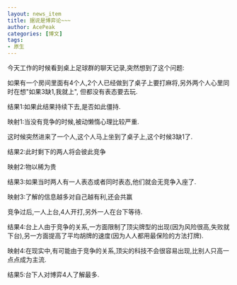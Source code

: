 ```yaml
---
layout: news_item
title: 据说是博弈论~~~
author: AcePeak
categories: [博文]
tags: 
- 原生
---
```


今天工作的时候看到桌上足球群的聊天记录,突然想到了这个问题:

 

如果有一个房间里面有4个人,2个人已经做到了桌子上要打麻将,另外两个人心里同时在想"如果3缺1,我就上", 但都没有表态要去玩.

结果1:如果此结果持续下去,是否如此僵持.

映射1:当没有竞争的时候,被动懒惰心理比较严重.

 

这时候突然进来了一个人,这个人马上坐到了桌子上,这个时候3缺1了.

结果2:此时剩下的两人将会彼此竞争

映射2:物以稀为贵

 

结果3:如果当时两人有一人表态或者同时表态,他们就会无竞争入座了.

映射3:了解的信息越多对自己越有利,还会共赢

 

竞争过后,一人上台,4人开打,另外一人在台下等待.

结果4:台上人由于竞争的关系,一方面限制了顶尖牌型的出现(因为风险很高,失败就下台),另一方面提高了平均胡牌的速度(因为人人都用最保险的方法打牌).

映射4:在现实中,有可能由于竞争的关系,顶尖的科技不会很容易出现,比别人只高一点点成为主流.

 

结果5:台下人对博弈4人了解最多.